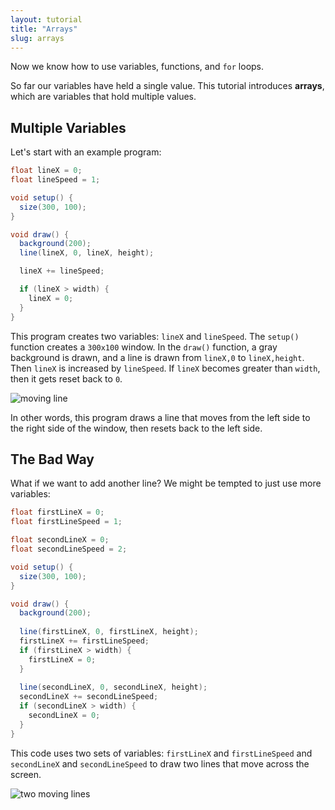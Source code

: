 ```yaml
---
layout: tutorial
title: "Arrays"
slug: arrays
---
```


Now we know how to use variables, functions, and `for` loops.

So far our variables have held a single value. This tutorial introduces **arrays**, which are variables that hold multiple values.

## Multiple Variables

Let's start with an example program:

```java
float lineX = 0;
float lineSpeed = 1;

void setup() {
  size(300, 100);
}

void draw() {
  background(200);
  line(lineX, 0, lineX, height);

  lineX += lineSpeed;

  if (lineX > width) {
    lineX = 0;
  }
}
```

This program creates two variables: `lineX` and `lineSpeed`. The `setup()` function creates a `300x100` window. In the `draw()` function, a gray background is drawn, and a line is drawn from `lineX,0` to `lineX,height`. Then `lineX` is increased by `lineSpeed`. If `lineX` becomes greater than `width`, then it gets reset back to `0`.

![moving line](/tutorials/processing/arrays-1.gif)

In other words, this program draws a line that moves from the left side to the right side of the window, then resets back to the left side.

## The Bad Way

What if we want to add another line? We might be tempted to just use more variables:

```java
float firstLineX = 0;
float firstLineSpeed = 1;

float secondLineX = 0;
float secondLineSpeed = 2;

void setup() {
  size(300, 100);
}

void draw() {
  background(200);
  
  line(firstLineX, 0, firstLineX, height);
  firstLineX += firstLineSpeed;
  if (firstLineX > width) {
    firstLineX = 0;
  }
  
  line(secondLineX, 0, secondLineX, height);
  secondLineX += secondLineSpeed;
  if (secondLineX > width) {
    secondLineX = 0;
  }
}
```

This code uses two sets of variables: `firstLineX` and `firstLineSpeed` and `secondLineX` and `secondLineSpeed` to draw two lines that move across the screen.

![two moving lines](/tutorials/processing/arrays-2.gif)
